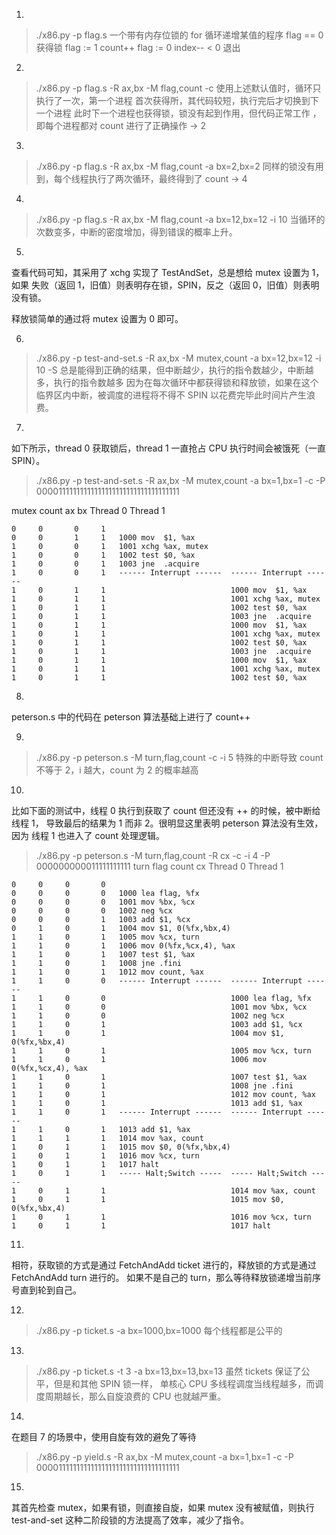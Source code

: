 1. 
> ./x86.py -p flag.s
一个带有内存位锁的 for 循环递增某值的程序
flag == 0 获得锁
flag := 1
count++
flag := 0
index-- < 0 退出

2.
> ./x86.py -p flag.s -R ax,bx -M flag,count -c
使用上述默认值时，循环只执行了一次，第一个进程
首次获得所，其代码较短，执行完后才切换到下一个进程
此时下一个进程也获得锁，锁没有起到作用，但代码正常工作
，即每个进程都对 count 进行了正确操作 -> 2

3.
> ./x86.py -p flag.s -R ax,bx -M flag,count -a bx=2,bx=2
同样的锁没有用到，每个线程执行了两次循环，最终得到了 count -> 4

4.
> ./x86.py -p flag.s -R ax,bx -M flag,count -a bx=12,bx=12 -i 10
当循环的次数变多，中断的密度增加，得到错误的概率上升。

5.
查看代码可知，其采用了 xchg 实现了 TestAndSet，总是想给 mutex 设置为 1，如果
失败（返回 1，旧值）则表明存在锁，SPIN，反之（返回 0，旧值）则表明没有锁。

释放锁简单的通过将 mutex 设置为 0 即可。

6.
> ./x86.py -p test-and-set.s -R ax,bx -M mutex,count -a bx=12,bx=12 -i 10 -S
总是能得到正确的结果，但中断越少，执行的指令数越少，中断越多，执行的指令数越多
因为在每次循环中都获得锁和释放锁，如果在这个临界区内中断，被调度的进程将不得不 SPIN
以花费完毕此时间片产生浪费。

7.
如下所示，thread 0 获取锁后，thread 1 一直抢占 CPU 执行时间会被饿死（一直 SPIN）。
> ./x86.py -p test-and-set.s -R ax,bx -M mutex,count -a bx=1,bx=1 -c -P 00001111111111111111111111111111111111

mutex count      ax    bx          Thread 0                Thread 1         

    0     0       0     1   
    0     0       1     1   1000 mov  $1, %ax
    1     0       0     1   1001 xchg %ax, mutex
    1     0       0     1   1002 test $0, %ax
    1     0       0     1   1003 jne  .acquire
    1     0       0     1   ------ Interrupt ------  ------ Interrupt ------  
    1     0       1     1                            1000 mov  $1, %ax
    1     0       1     1                            1001 xchg %ax, mutex
    1     0       1     1                            1002 test $0, %ax
    1     0       1     1                            1003 jne  .acquire
    1     0       1     1                            1000 mov  $1, %ax
    1     0       1     1                            1001 xchg %ax, mutex
    1     0       1     1                            1002 test $0, %ax
    1     0       1     1                            1003 jne  .acquire
    1     0       1     1                            1000 mov  $1, %ax
    1     0       1     1                            1001 xchg %ax, mutex
    1     0       1     1                            1002 test $0, %ax

8.
peterson.s 中的代码在 peterson 算法基础上进行了 count++

9.
> ./x86.py -p peterson.s -M turn,flag,count -c -i 5
特殊的中断导致 count 不等于 2，i 越大，count 为 2 的概率越高

10.
比如下面的测试中，线程 0 执行到获取了 count 但还没有 ++ 的时候，被中断给线程 1，
导致最后的结果为 1 而非 2。很明显这里表明 peterson 算法没有生效，因为 线程 1
也进入了 count 处理逻辑。
> ./x86.py -p peterson.s -M turn,flag,count -R cx -c -i 4 -P 000000000011111111111
>  turn  flag count      cx          Thread 0                Thread 1         

    0     0     0       0   
    0     0     0       0   1000 lea flag, %fx
    0     0     0       0   1001 mov %bx, %cx
    0     0     0       0   1002 neg %cx
    0     0     0       1   1003 add $1, %cx
    0     1     0       1   1004 mov $1, 0(%fx,%bx,4)
    1     1     0       1   1005 mov %cx, turn
    1     1     0       1   1006 mov 0(%fx,%cx,4), %ax
    1     1     0       1   1007 test $1, %ax
    1     1     0       1   1008 jne .fini
    1     1     0       1   1012 mov count, %ax
    1     1     0       0   ------ Interrupt ------  ------ Interrupt ------  
    1     1     0       0                            1000 lea flag, %fx
    1     1     0       0                            1001 mov %bx, %cx
    1     1     0       0                            1002 neg %cx
    1     1     0       1                            1003 add $1, %cx
    1     1     0       1                            1004 mov $1, 0(%fx,%bx,4)
    1     1     0       1                            1005 mov %cx, turn
    1     1     0       1                            1006 mov 0(%fx,%cx,4), %ax
    1     1     0       1                            1007 test $1, %ax
    1     1     0       1                            1008 jne .fini
    1     1     0       1                            1012 mov count, %ax
    1     1     0       1                            1013 add $1, %ax
    1     1     0       1   ------ Interrupt ------  ------ Interrupt ------  
    1     1     0       1   1013 add $1, %ax
    1     1     1       1   1014 mov %ax, count
    1     0     1       1   1015 mov $0, 0(%fx,%bx,4)
    1     0     1       1   1016 mov %cx, turn
    1     0     1       1   1017 halt
    1     0     1       1   ----- Halt;Switch -----  ----- Halt;Switch -----  
    1     0     1       1                            1014 mov %ax, count
    1     0     1       1                            1015 mov $0, 0(%fx,%bx,4)
    1     0     1       1                            1016 mov %cx, turn
    1     0     1       1                            1017 halt

11.
相符，获取锁的方式是通过 FetchAndAdd ticket 进行的，释放锁的方式是通过 FetchAndAdd turn 进行的。
如果不是自己的 turn，那么等待释放锁递增当前序号直到轮到自己。

12.
> ./x86.py -p ticket.s -a bx=1000,bx=1000
每个线程都是公平的

13.
> ./x86.py -p ticket.s -t 3 -a bx=13,bx=13,bx=13
虽然 tickets 保证了公平，但是和其他 SPIN 锁一样，
单核心 CPU 多线程调度当线程越多，而调度周期越长，那么自旋浪费的 CPU 也就越严重。

14.
在题目 7 的场景中，使用自旋有效的避免了等待
> ./x86.py -p yield.s -R ax,bx -M mutex,count -a bx=1,bx=1 -c -P 00001111111111111111111111111111111111

15.
其首先检查 mutex，如果有锁，则直接自旋，如果 mutex 没有被赋值，则执行 test-and-set
这种二阶段锁的方法提高了效率，减少了指令。